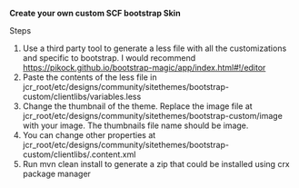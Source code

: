 **Create your own custom SCF bootstrap Skin**

Steps

 1. Use a third party tool to generate a less file with all the
    customizations and specific to bootstrap. I would recommend
    https://pikock.github.io/bootstrap-magic/app/index.html#!/editor
 2. Paste the contents of the less file in
    jcr_root/etc/designs/community/sitethemes/bootstrap-custom/clientlibs/variables.less
 3. Change the thumbnail of the theme. Replace the image file at
    jcr_root/etc/designs/community/sitethemes/bootstrap-custom/image
    with your image. The thumbnails file name should be image.
 4. You can change other properties at
    jcr_root/etc/designs/community/sitethemes/bootstrap-custom/clientlibs/.content.xml
 5. Run mvn clean install to generate a zip that could be installed
    using crx package manager
